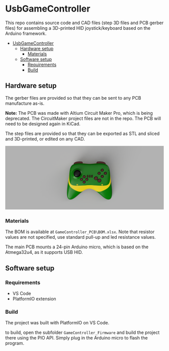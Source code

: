 # UsbGameController

This repo contains source code and CAD files (step 3D files and PCB gerber files) for assembling a 3D-printed HID joystick/keyboard based on the Arduino framework.

- [UsbGameController](#usbgamecontroller)
  - [Hardware setup](#hardware-setup)
    - [Materials](#materials)
  - [Software setup](#software-setup)
    - [Requirements](#requirements)
    - [Build](#build)


## Hardware setup

The gerber files are provided so that they can be sent to any PCB manufacture as-is.

**Note:** The PCB was made with Altium Circuit Maker Pro, which is being deprecated. The CircuitMaker project files are not in the repo. The PCB will need to be designed again in KiCad.

The step files are provided so that they can be exported as STL and sliced and 3D-printed, or edited on any CAD.

![Alt text](GameController_Steps\Render.PNG)

### Materials
The BOM is available at `GameController_PCB\BOM.xlsx`. Note that resistor values are not specified, use standard pull-up and led resistance values.

The main PCB mounts a 24-pin Arduino micro, which is based on the Atmega32u4, as it supports USB HID.

## Software setup

### Requirements

- VS Code
- PlatformIO extension
  
### Build
The project was built with PlatformIO on VS Code. 

to build, open the subfolder `GameController_Firmware` and build the project there using the PIO API. Simply plug in the Arduino micro to flash the program.